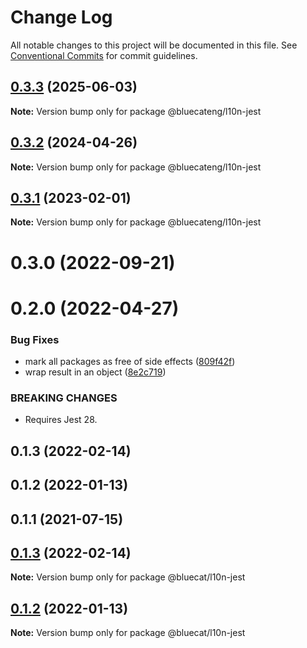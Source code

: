 # Change Log

All notable changes to this project will be documented in this file.
See [Conventional Commits](https://conventionalcommits.org) for commit guidelines.

## [0.3.3](https://github.com/bluecatengineering/l10n-packages/compare/@bluecateng/l10n-jest@0.3.2...@bluecateng/l10n-jest@0.3.3) (2025-06-03)

**Note:** Version bump only for package @bluecateng/l10n-jest

## [0.3.2](https://github.com/bluecatengineering/l10n-packages/compare/@bluecateng/l10n-jest@0.3.1...@bluecateng/l10n-jest@0.3.2) (2024-04-26)

**Note:** Version bump only for package @bluecateng/l10n-jest

## [0.3.1](https://github.com/bluecatengineering/l10n-packages/compare/@bluecateng/l10n-jest@0.3.0...@bluecateng/l10n-jest@0.3.1) (2023-02-01)

**Note:** Version bump only for package @bluecateng/l10n-jest

# 0.3.0 (2022-09-21)

# 0.2.0 (2022-04-27)

### Bug Fixes

- mark all packages as free of side effects ([809f42f](https://gitlab.bluecatlabs.net/bluecat-uiux/l10n-packages/commit/809f42f77e2ce31287cd78f599f2e67154b50a84))
- wrap result in an object ([8e2c719](https://gitlab.bluecatlabs.net/bluecat-uiux/l10n-packages/commit/8e2c719c2f86879d2a025d5db9e52705ed10c01e))

### BREAKING CHANGES

- Requires Jest 28.

## 0.1.3 (2022-02-14)

## 0.1.2 (2022-01-13)

## 0.1.1 (2021-07-15)

## [0.1.3](https://gitlab.bluecatlabs.net/bluecat-uiux/l10n-packages/compare/v0.1.2...v0.1.3) (2022-02-14)

**Note:** Version bump only for package @bluecat/l10n-jest

## [0.1.2](https://gitlab.bluecatlabs.net/bluecat-uiux/l10n-packages/compare/v0.1.1...v0.1.2) (2022-01-13)

**Note:** Version bump only for package @bluecat/l10n-jest
